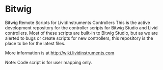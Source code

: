 Bitwig
======

Bitwig Remote Scripts for LividInstruments Controllers
This is the active development repository for the controller scripts for Bitwig Studio and Livid controllers. Most of these scripts are built-in to Bitwig Studio, but as we are alerted to bugs or create scripts for new controllers, this repository is the place to be for the latest files.

More information is at http://wiki.lividinstruments.com

Note: Code script is for user mapping only. 
